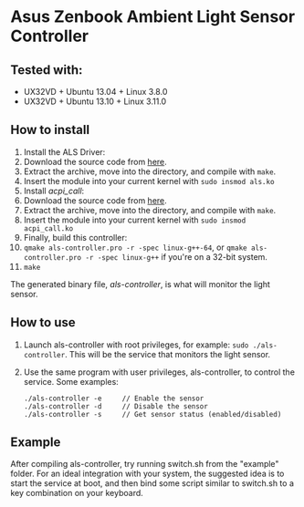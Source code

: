 Asus Zenbook Ambient Light Sensor Controller
============================================

Tested with:
------------
 * UX32VD + Ubuntu 13.04 + Linux 3.8.0
 * UX32VD + Ubuntu 13.10 + Linux 3.11.0

How to install
--------------

 1. Install the ALS Driver:
   1. Download the source code from [here](https://github.com/victorenator/als).
   2. Extract the archive, move into the directory, and compile with `make`.
   3. Insert the module into your current kernel with `sudo insmod als.ko`
 2. Install *acpi_call*:
   1. Download the source code from [here](https://github.com/mkottman/acpi_call).
   2. Extract the archive, move into the directory, and compile with `make`.
   3. Insert the module into your current kernel with `sudo insmod acpi_call.ko`
 3. Finally, build this controller:
   1. `qmake als-controller.pro -r -spec linux-g++-64`, or `qmake als-controller.pro -r -spec linux-g++` if you're on a 32-bit system.
   2. `make`
   
The generated binary file, *als-controller*, is what will monitor the light sensor.

How to use
----------
 1. Launch als-controller with root privileges, for example: `sudo ./als-controller`. This will be the service that monitors the light sensor.
 2. Use the same program with user privileges, als-controller, to control the service. Some examples:
    
        ./als-controller -e     // Enable the sensor
        ./als-controller -d     // Disable the sensor
        ./als-controller -s     // Get sensor status (enabled/disabled)

Example
-------
After compiling als-controller, try running switch.sh from the "example" folder.
For an ideal integration with your system, the suggested idea is to start the service at boot,
and then bind some script similar to switch.sh to a key combination on your keyboard.
